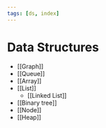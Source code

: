 ```yaml
---
tags: [ds, index]
---
```


# Data Structures

- [[Graph]]
- [[Queue]]
- [[Array]]
- [[List]]
	- [[Linked List]]
- [[Binary tree]]
- [[Node]]
- [[Heap]]
